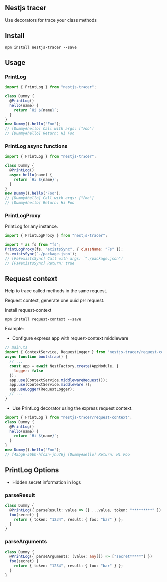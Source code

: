 ## Nestjs tracer

Use decorators for trace your class methods

## Install

```
npm install nestjs-tracer --save
```

## Usage

### PrintLog

```javascript
import { PrintLog } from "nestjs-tracer";

class Dummy {
  @PrintLog()
  hello(name) {
    return `Hi ${name}`;
  }
}
new Dummy().hello("Foo");
// [Dummy#hello] Call with args: ["Foo"]
// [Dummy#hello] Return: Hi Foo
```

### PrintLog async functions

```javascript
import { PrintLog } from "nestjs-tracer";

class Dummy {
  @PrintLog()
  async hello(name) {
    return `Hi ${name}`;
  }
}
new Dummy().hello("Foo");
// [Dummy#hello] Call with args: ["Foo"]
// [Dummy#hello] Return: Hi Foo
```

### PrintLogProxy

PrintLog for any instance.

```javascript
import { PrintLogProxy } from "nestjs-tracer";

import * as fs from "fs";
PrintLogProxy(fs, "existsSync", { className: "Fs" });
fs.existsSync(`./package.json`);
// [Fs#existsSync] Call with args: ["./package.json"]
// [Fs#existsSync] Return: true
```

## Request context

Help to trace called methods in the same request.

Request context, generate one uuid per request.

Install request-context

```
npm install request-context --save
```

Example:

- Configure express app with request-context middleware

```js
// main.ts
import { ContextService, RequestLogger } from "nestjs-tracer/request-context";
async function bootstrap() {
  // ...
  const app = await NestFactory.create(AppModule, {
    logger: false
  });
  app.use(ContextService.middlewareRequest());
  app.use(ContextService.middleware());
  app.useLogger(RequestLogger);
  // ...
}
```

- Use PrintLog decorator using the express request context.

```javascript
import { PrintLog } from "nestjs-tracer/request-context";
class Dummy {
  @PrintLog()
  hello(name) {
    return `Hi ${name}`;
  }
}
new Dummy().hello("Foo");
// f45bg6-56bh-hfc3n-jhu76j [Dummy#hello] Return: Hi Foo
```

## PrintLog Options

- Hidden secret information in logs

### parseResult

```typescript
class Dummy {
  @PrintLog({ parseResult: value => ({ ...value, token: "*********" }) })
  foo(secret) {
    return { token: "1234", result: { foo: "bar" } };
  }
}
```

### parseArguments

```typescript
class Dummy {
  @PrintLog({ parseArguments: (value: any[]) => ["secret*****"] })
  foo(secret) {
    return { token: "1234", result: { foo: "bar" } };
  }
}
```

